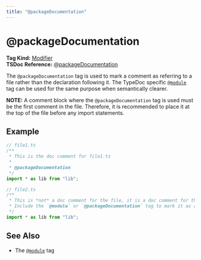 ```yaml
---
title: "@packageDocumentation"
---
```


# @packageDocumentation

**Tag Kind:** [Modifier](../tags.md#Modifier-Tags) <br>
**TSDoc Reference:** [@packageDocumentation](https://tsdoc.org/pages/tags/packageDocumentation/)

The `@packageDocumentation` tag is used to mark a comment as referring to a file rather than the declaration following it.
The TypeDoc specific [`@module`](module.md) tag can be used for the same purpose when semantically clearer.

**NOTE:** A comment block where the `@packageDocumentation` tag is used must be the first comment in the file.
Therefore, it is recommended to place it at the top of the file before any import statements.

## Example

```ts
// file1.ts
/**
 * This is the doc comment for file1.ts
 *
 * @packageDocumentation
 */
import * as lib from "lib";

// file2.ts
/**
 * This is *not* a doc comment for the file, it is a doc comment for the import.
 * Include the `@module` or `@packageDocumentation` tag to mark it as a file comment.
 */
import * as lib from "lib";
```

## See Also

-   The [`@module`](module.md) tag
